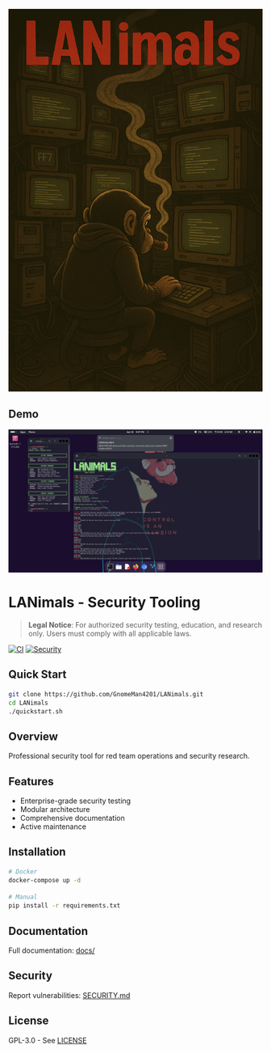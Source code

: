 ![LANimals Logo](.github/branding/logo.png)

## Demo

![LANimals Demo](.github/branding/demo.png)

# LANimals - Security Tooling

> **Legal Notice**: For authorized security testing, education, and research only. Users must comply with all applicable laws.

[![CI](https://github.com/GnomeMan4201/LANimals/actions/workflows/ci.yml/badge.svg)](https://github.com/GnomeMan4201/LANimals/actions)
[![Security](https://img.shields.io/badge/Security-Audited-green.svg)](SECURITY.md)

## Quick Start

```bash
git clone https://github.com/GnomeMan4201/LANimals.git
cd LANimals
./quickstart.sh
```

## Overview

Professional security tool for red team operations and security research.

## Features

- Enterprise-grade security testing
- Modular architecture
- Comprehensive documentation
- Active maintenance

## Installation

```bash
# Docker
docker-compose up -d

# Manual
pip install -r requirements.txt
```

## Documentation

Full documentation: [docs/](docs/)

## Security

Report vulnerabilities: [SECURITY.md](SECURITY.md)

## License

GPL-3.0 - See [LICENSE](LICENSE)
